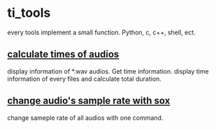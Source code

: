 # ti_tools
every tools implement a small function. Python, c, c++, shell, ect.


## [calculate times of audios](https://github.com/pandaGst/ti_tools/tree/master/calculate-time_from_audios)

   display information of \*.wav audios. Get time information. display time information of every files and calculate total duration. 
   
   
## [change audio's sample rate with sox](https://github.com/pandaGst/ti_tools/tree/master/change_smp-rate)

   change sameple rate of all audios with one command.
